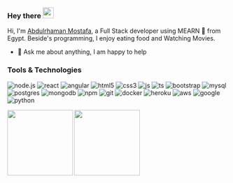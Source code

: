 ### Hey there <img src="https://media.giphy.com/media/hvRJCLFzcasrR4ia7z/giphy.gif" width="25px">

Hi, I'm [Abdulrhaman Mostafa](https://github.com/abdulrahmanMostafa30), a Full Stack developer using MEARN 🚀 from Egypt. Beside's programming, I enjoy eating food and Watching Movies.

  
- 💬 Ask me about anything, I am happy to help

### Tools & Technologies
![node.js](https://img.shields.io/badge/Node.js-20232A?style=social&logo=node.js&logoColor=3C823B)
![react](https://img.shields.io/badge/React-20232A?style=social&logo=react&logoColor=61DAFB)
![angular](https://img.shields.io/badge/Angular-20232A?style=social&logo=angular&logoColor=DD0031)
![html5](https://img.shields.io/badge/HTML-20232A?style=social&logo=html5&logoColor=E34F26)
![css3](https://img.shields.io/badge/CSS-20232A?&style=social&logo=css3&logoColor=1572B6)
![js](https://img.shields.io/badge/JavaScript-20232A?style=social&logo=javascript&logoColor=F7DF1E)
![ts](https://img.shields.io/badge/TypeScript-20232A?style=social&logo=typescript&logoColor=3178C6)
![bootstrap](https://img.shields.io/badge/Bootstrap-20232A?style=social&logo=bootstrap&logoColor=7410F0)
![mysql](https://img.shields.io/badge/MySQL-20232A?style=social&logo=mysql&logoColor=4479A1)
![postgres](https://img.shields.io/badge/PostgreSQL-20232A?style=social&logo=postgresql&logoColor=4169E1)
![mongodb](https://img.shields.io/badge/MongoDB-20232A?style=social&logo=mongodb&logoColor=108D4D)
![npm](https://img.shields.io/badge/npm-20232A?style=social&logo=npm&logoColor=CB3837)
![git](https://img.shields.io/badge/git-20232A?style=social&logo=git&logoColor=EB4C27)
![docker](https://img.shields.io/badge/docker-20232A?style=social&logo=docker&logoColor=1993EF)
![heroku](https://img.shields.io/badge/Heroku-20232A?style=social&logo=heroku&logoColor=7410F0)
![aws](https://img.shields.io/badge/AWS-20232A?style=social&logo=amazon-aws&logoColor=FF9900)
![google](https://img.shields.io/badge/Google_Cloud-20232A?style=social&logo=google-cloud&logoColor=4285F4)
![python](https://img.shields.io/badge/Python-20232A?style=social&logo=python&logoColor=3776AB)

<img align="left" height="150" src="https://github-readme-stats.vercel.app/api/top-langs/?username=abdulrahmanMostafa30&layout=compact"/>
<img height="150" src="https://github-readme-stats.vercel.app/api?username=abdulrahmanMostafa30&show_icons=true"/>











